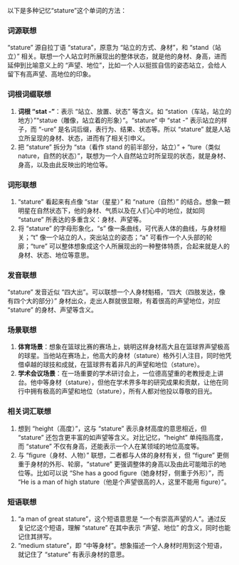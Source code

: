 以下是多种记忆“stature”这个单词的方法：

### 词源联想
“stature” 源自拉丁语 “statura”，原意为 “站立的方式、身材”，和 “stand（站立）” 相关。联想一个人站立时所展现出的整体状态，就是他的身材、身高，进而延伸到比喻意义上的 “声望、地位”，比如一个人以挺拔自信的姿态站立，会给人留下有高声望、高地位的印象。

### 词根词缀联想
1. **词根 “stat -”**：表示 “站立、放置、状态” 等含义。如 “station（车站，站立的地方）”“statue（雕像，站立着的形象）”。“stature” 中 “stat -” 表示站立的样子，而 “-ure” 是名词后缀，表行为、结果、状态等。所以 “stature” 就是人站立所呈现的身材、状态，进而有了相关引申义。
2. 把 “stature” 拆分为 “sta（看作 stand 的前半部分，站立）” + “ture（类似 nature，自然的状态）”，联想为一个人自然站立时所呈现的状态，就是身材、身高，以及由此反映出的地位等。

### 词形联想
1. “stature” 看起来有点像 “star（星星）” 和 “nature（自然）” 的结合。想象一颗明星在自然状态下，他的身材、气质以及在人们心中的地位，就如同 “stature” 所表达的多重含义：身材、声望等。
2. 将 “stature” 的字母形象化，“s” 像一条曲线，可代表人体的曲线，与身材相关；“t” 像一个站立的人，突出站立的姿态；“a” 可看作一个人头部的轮廓；“ture” 可以整体想象成这个人所展现出的一种整体特质，合起来就是人的身材、状态、地位等意思。

### 发音联想
“stature” 发音近似 “四大出”。可以联想一个人身材魁梧，“四大（四肢发达，像有四个大的部分）” 身材出众，走出人群就很显眼，有着很高的声望地位，对应 “stature” 的身材、声望等含义。

### 场景联想
1. **体育场景**：想象在篮球比赛的赛场上，姚明这样身材高大且在篮球界声望极高的球星。当他站在赛场上，他高大的身材（stature）格外引人注目，同时他凭借卓越的球技和成就，在篮球界有着非凡的声望和地位（stature）。
2. **学术会议场景**：在一场重要的学术研讨会上，一位德高望重的老教授走上讲台。他中等身材（stature），但他在学术界多年的研究成果和贡献，让他在同行中拥有极高的声望和地位（stature），所有人都对他投以尊敬的目光。

### 相关词汇联想
1. 想到 “height（高度）”，这与 “stature” 表示身材高度的意思相近，但 “stature” 还包含更丰富的如声望等含义。对比记忆，“height” 单纯指高度，而 “stature” 不仅有身高，还能表示一个人在某领域的地位高度等。
2. 与 “figure（身材、人物）” 联想，二者都与人体的身材有关，但 “figure” 更侧重于身材的外形、轮廓，“stature” 更强调整体的身高以及由此可能暗示的地位等。比如可以说 “She has a good figure（她身材好，侧重于外形）”，而 “He is a man of high stature（他是个声望很高的人，这里不能用 figure）”。

### 短语联想
1. “a man of great stature”，这个短语意思是 “一个有崇高声望的人”。通过反复记忆这个短语，理解 “stature” 在其中表示 “声望、地位” 的含义，同时也能记住其拼写。
2. “medium stature”，即 “中等身材”。想象描述一个人身材时用到这个短语，就记住了 “stature” 有表示身材的意思。 